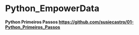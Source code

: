 # Python_EmpowerData

<b>Python Primeiros Passos<b>
https://github.com/susiecastro/01-Python_Primeiros_Passos
